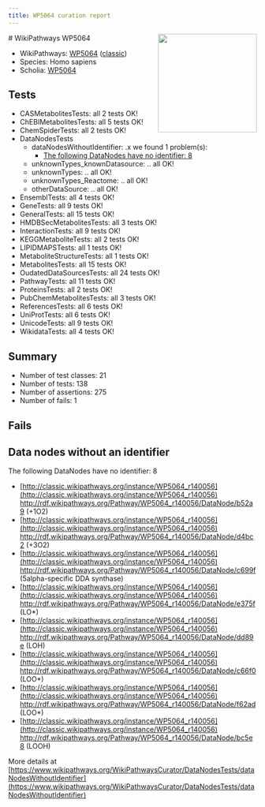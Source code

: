 ```yaml
---
title: WP5064 curation report
---
```


<img style="float: right; width: 200px" src="https://upload.wikimedia.org/wikipedia/commons/thumb/8/83/Wplogo_with_text_500.png/640px-Wplogo_with_text_500.png" />
# WikiPathways WP5064

* WikiPathways: [WP5064](https://wikipathways.org/pathways/WP5064) ([classic](https://classic.wikipathways.org/instance/WP5064))
* Species: Homo sapiens
* Scholia: [WP5064](https://scholia.toolforge.org/wikipathways/WP5064)
## Tests
* CASMetabolitesTests: all 2 tests OK!
* ChEBIMetabolitesTests: all 5 tests OK!
* ChemSpiderTests: all 2 tests OK!
* DataNodesTests
    * dataNodesWithoutIdentifier: .x we found 1 problem(s):
        * [The following DataNodes have no identifier: 8](#d2d32fa7)
    * unknownTypes_knownDatasource: .. all OK!
    * unknownTypes: .. all OK!
    * unknownTypes_Reactome: .. all OK!
    * otherDataSource: .. all OK!
* EnsemblTests: all 4 tests OK!
* GeneTests: all 9 tests OK!
* GeneralTests: all 15 tests OK!
* HMDBSecMetabolitesTests: all 3 tests OK!
* InteractionTests: all 9 tests OK!
* KEGGMetaboliteTests: all 2 tests OK!
* LIPIDMAPSTests: all 1 tests OK!
* MetaboliteStructureTests: all 1 tests OK!
* MetabolitesTests: all 15 tests OK!
* OudatedDataSourcesTests: all 24 tests OK!
* PathwayTests: all 11 tests OK!
* ProteinsTests: all 2 tests OK!
* PubChemMetabolitesTests: all 3 tests OK!
* ReferencesTests: all 6 tests OK!
* UniProtTests: all 6 tests OK!
* UnicodeTests: all 9 tests OK!
* WikidataTests: all 4 tests OK!


## Summary

* Number of test classes: 21
* Number of tests: 138
* Number of assertions: 275
* Number of fails: 1

## Fails

<a name="d2d32fa7" />

## Data nodes without an identifier

The following DataNodes have no identifier: 8

* [http://classic.wikipathways.org/instance/WP5064_r140056](http://classic.wikipathways.org/instance/WP5064_r140056) http://rdf.wikipathways.org/Pathway/WP5064_r140056/DataNode/b52a9 (+1O2)
* [http://classic.wikipathways.org/instance/WP5064_r140056](http://classic.wikipathways.org/instance/WP5064_r140056) http://rdf.wikipathways.org/Pathway/WP5064_r140056/DataNode/d4bc2 (+3O2)
* [http://classic.wikipathways.org/instance/WP5064_r140056](http://classic.wikipathways.org/instance/WP5064_r140056) http://rdf.wikipathways.org/Pathway/WP5064_r140056/DataNode/c699f (5alpha-specific
DDA synthase)
* [http://classic.wikipathways.org/instance/WP5064_r140056](http://classic.wikipathways.org/instance/WP5064_r140056) http://rdf.wikipathways.org/Pathway/WP5064_r140056/DataNode/e375f (LO*)
* [http://classic.wikipathways.org/instance/WP5064_r140056](http://classic.wikipathways.org/instance/WP5064_r140056) http://rdf.wikipathways.org/Pathway/WP5064_r140056/DataNode/dd89e (LOH)
* [http://classic.wikipathways.org/instance/WP5064_r140056](http://classic.wikipathways.org/instance/WP5064_r140056) http://rdf.wikipathways.org/Pathway/WP5064_r140056/DataNode/c66f0 (LOO*)
* [http://classic.wikipathways.org/instance/WP5064_r140056](http://classic.wikipathways.org/instance/WP5064_r140056) http://rdf.wikipathways.org/Pathway/WP5064_r140056/DataNode/f62ad (LOO*)
* [http://classic.wikipathways.org/instance/WP5064_r140056](http://classic.wikipathways.org/instance/WP5064_r140056) http://rdf.wikipathways.org/Pathway/WP5064_r140056/DataNode/bc5e8 (LOOH)


More details at [https://www.wikipathways.org/WikiPathwaysCurator/DataNodesTests/dataNodesWithoutIdentifier](https://www.wikipathways.org/WikiPathwaysCurator/DataNodesTests/dataNodesWithoutIdentifier)

